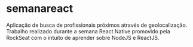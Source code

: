 # semanareact
Aplicação de busca de profissionais próximos através de geolocalização. Trabalho realizado durante a semana React Native promovido pela RockSeat 
com o intuito de aprender sobre NodeJS e ReactJS.
